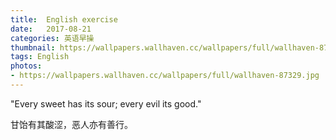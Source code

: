```yaml
---
title:  English exercise
date:   2017-08-21
categories: 英语早操
thumbnail: https://wallpapers.wallhaven.cc/wallpapers/full/wallhaven-87329.jpg
tags: English
photos:
- https://wallpapers.wallhaven.cc/wallpapers/full/wallhaven-87329.jpg
---
```


"Every sweet has its sour; every evil its good."
<p>甘饴有其酸涩，恶人亦有善行。</p>
